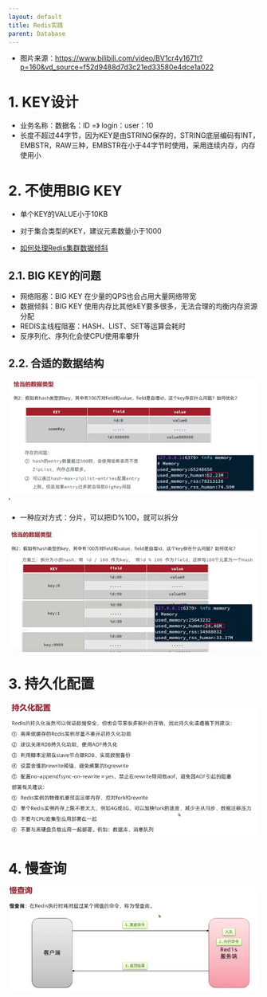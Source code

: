 ```yaml
---
layout: default
title: Redis实践
parent: Database
---
```


- 图片来源：https://www.bilibili.com/video/BV1cr4y1671t?p=160&vd_source=f52d9488d7d3c21ed33580e4dce1a022

# 1. KEY设计

- 业务名称：数据名：ID =》 login：user：10
- 长度不超过44字节，因为KEY是由STRING保存的，STRING底层编码有INT，
  EMBSTR，RAW三种，EMBSTR在小于44字节时使用，采用连续内存，内存使用小

# 2. 不使用BIG KEY

- 单个KEY的VALUE小于10KB
- 对于集合类型的KEY，建议元素数量小于1000

- [如何处理Redis集群数据倾斜](https://help.aliyun.com/zh/redis/user-guide/deal-with-data-skew-issues)

## 2.1. BIG KEY的问题

- 网络阻塞：BIG KEY 在少量的QPS也会占用大量网络带宽
- 数据倾斜：BIG KEY 使用内存比其他kEY要多很多，无法合理的均衡内存资源分配
- REDIS主线程阻塞：HASH、LIST、SET等运算会耗时
- 反序列化、序列化会使CPU使用率攀升

## 2.2. 合适的数据结构

![redis_hash.png](img%2Fredis_hash.png)'

- 一种应对方式：分片，可以把ID%100，就可以拆分

![img.png](img/redis-hash2.png)

# 3. 持久化配置

![img.png](img/persistent-config.png)

# 4. 慢查询

![img.png](img/query-slow.png)
 